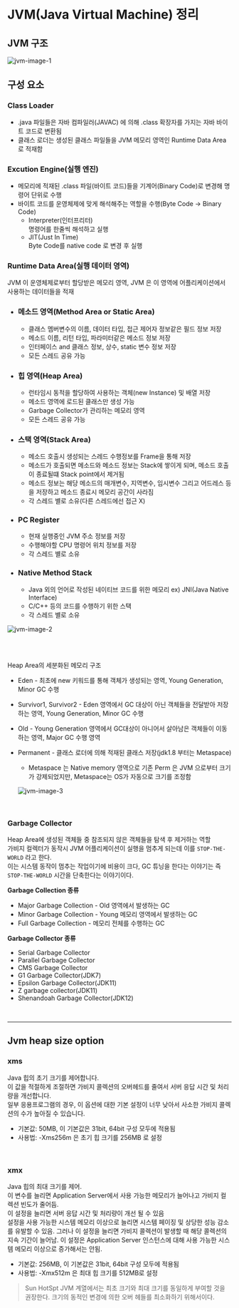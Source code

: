 # **JVM(Java Virtual Machine) 정리**

## **JVM 구조**

![jvm-image-1](https://user-images.githubusercontent.com/28802545/159151398-e9320096-3a54-45eb-83e4-04f03579a3b8.png)

## **구성 요소**

### **Class Loader**

- .java 파일들은 자바 컴파일러(JAVAC) 에 의해 .class 확장자를 가지는 자바 바이트 코드로 변환됨
- 클래스 로더는 생성된 클래스 파일들을 JVM 메모리 영역인 Runtime Data Area 로 적재함

### **Excution Engine(실행 엔진)**

- 메모리에 적재된 .class 파일(바이트 코드)들을 기계어(Binary Code)로 변경해 명령어 단위로 수행
- 바이트 코드를 운영체제에 맞게 해석해주는 역할을 수행(Byte Code -> Binary Code)
  - Interpreter(인터프리터)  
    명령어를 한줄씩 해석하고 실행
  - JIT(Just In Time)  
    Byte Code를 native code 로 변경 후 실행

### **Runtime Data Area(실행 데이터 영역)**

JVM 이 운영체제로부터 할당받은 메모리 영역, JVM 은 이 영역에 어플리케이션에서 사용하는 데이터들을 적재

- ### **메소드 영역(Method Area or Static Area)**

  - 클래스 멤버변수의 이름, 데이터 타입, 접근 제어자 정보같은 필드 정보 저장
  - 메소드 이름, 리턴 타입, 파라미터같은 메소드 정보 저장
  - 인터페이스 and 클래스 정보, 상수, static 변수 정보 저장
  - 모든 스레드 공유 가능

- ### **힙 영역(Heap Area)**

  - 런타임시 동적을 할당하여 사용하는 객체(new Instance) 및 배열 저장
  - 메소드 영역에 로드된 클래스만 생성 가능
  - Garbage Collector가 관리하는 메모리 영역
  - 모든 스레드 공유 가능

- ### **스택 영역(Stack Area)**

  - 메소드 호출시 생성되는 스레드 수행정보를 Frame을 통해 저장
  - 메소드가 호출되면 메소드와 메소드 정보는 Stack에 쌓이게 되며, 메소드 호출이 종료될떄 Stack point에서 제거됨
  - 메소드 정보는 해당 메소드의 매개변수, 지역변수, 임시변수 그리고 어드레스 등을 저장하고 메소드 종료시 메모리 공간이 사라짐
  - 각 스레드 별로 소유(다른 스레드에선 접근 X)

- ### **PC Register**

  - 현재 실행중인 JVM 주소 정보를 저장
  - 수행해야할 CPU 명령어 위치 정보를 저장
  - 각 스레드 별로 소유

- ### **Native Method Stack**

  - Java 외의 언어로 작성된 네이티브 코드를 위한 메모리 ex) JNI(Java Native Interface)
  - C/C++ 등의 코드를 수행하기 위한 스택
  - 각 스레드 별로 소유

![jvm-image-2](https://user-images.githubusercontent.com/28802545/159151937-d9a55c24-39c2-4be0-a047-be5bd6510341.png)

<br><br>

Heap Area의 세분화된 메모리 구조

- Eden - 최초에 new 키워드를 통해 객체가 생성되는 영역, Young Generation, Minor GC 수행
- Survivor1, Survivor2 - Eden 영역에서 GC 대상이 아닌 객체들을 전달받아 저장하는 영역, Young Generation, Minor GC 수행
- Old - Young Generation 영역에서 GC대상이 아니어서 살아남은 객체들이 이동하는 영역, Major GC 수행 영역
- Permanent - 클래스 로더에 의해 적재된 클래스 저장(jdk1.8 부터는 Metaspace)

  - Metaspace 는 Native memory 영역으로 기존 Perm 은 JVM 으로부터 크기가 강제되었지만, Metaspace는 OS가 자동으로 크기를 조정함

  ![jvm-image-3](https://user-images.githubusercontent.com/28802545/159152845-305ac03a-6317-4e49-a420-c8fd3062ce57.jpg)

<br>

### **Garbage Collector**

Heap Area에 생성된 객체들 중 참조되지 않은 객체들을 탐색 후 제거하는 역할  
가비지 컬렉터가 동작시 JVM 어플리케이션이 실행을 멈추게 되는데 이를 `STOP-THE-WORLD` 라고 한다.  
이는 시스템 동작이 멈추는 작업이기에 비용이 크다, GC 튜닝을 한다는 이야기는 즉 `STOP-THE-WORLD` 시간을 단축한다는 이야기이다.

**Garbage Collection 종류**

- Major Garbage Collection - Old 영역에서 발생하는 GC
- Minor Garbage Collection - Young 메모리 영역에서 발생하는 GC
- Full Garbage Collection - 메모리 전체를 수행하는 GC

**Garbage Collector 종류**

- Serial Garbage Collector
- Parallel Garbage Collector
- CMS Garbage Collector
- G1 Garbage Collector(JDK7)
- Epsilon Garbage Collector(JDK11)
- Z garbage collector(JDK11)
- Shenandoah Garbage Collector(JDK12)

<br>

<hr>

## **Jvm heap size option**

### **xms**

Java 힙의 초기 크기를 제어합니다.  
이 값을 적절하게 조절하면 가비지 콜렉션의 오버헤드를 줄여서 서버 응답 시간 및 처리량을 개선합니다.  
일부 응용프로그램의 경우, 이 옵션에 대한 기본 설정이 너무 낮아서 사소한 가비지 콜렉션의 수가 높아질 수 있습니다.

- 기본값: 50MB, 이 기본값은 31bit, 64bit 구성 모두에 적용됨
- 사용법: -Xms256m 은 초기 힙 크기를 256MB 로 설정

<br>

### **xmx**

Java 힙의 최대 크기를 제어.  
이 변수를 늘리면 Application Server에서 사용 가능한 메모리가 늘어나고 가비지 컬렉션 빈도가 줄어듬.  
이 설정을 늘리면 서버 응답 시간 및 처리량이 개선 될 수 있음  
설정을 사용 가능한 시스템 메모리 이상으로 늘리면 시스템 페이징 및 상당한 성능 감소를 유발할 수 있음.
그러나 이 설정을 늘리면 가비지 콜렉션이 발생할 때 해당 콜렉션의 지속 기간이 늘어남. 이 설정은 Application Server 인스턴스에 대해 사용 가능한 시스템 메모리 이상으로 증가해서는 안됨.

- 기본값: 256MB, 이 기본값은 31bit, 64bit 구성 모두에 적용됨
- 사용법: -Xmx512m 은 최대 힙 크기를 512MB로 설정

> Sun HotSpt JVM 계열에서는 최초 크기와 최대 크기를 동일하게 부여할 것을 권장한다. 크기의 동적인 변경에 의한 오버 헤들를 최소화하기 위해서이다.
